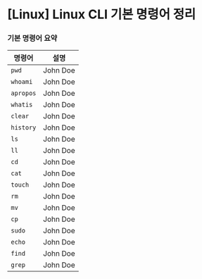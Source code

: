# [Linux] Linux CLI 기본 명령어 정리

### 기본 명령어 요약

| 명령어       | 설명                                  |
|-----------|-------------------------------------|
| `pwd`     | John Doe                            |
| `whoami`  | John Doe                            |
| `apropos` | John Doe                            |
| `whatis`  | John Doe                            |
| `clear`   | John Doe                            |
| `history` | John Doe                            |
| `ls`      | John Doe                            |
| `ll`      | John Doe                            |
| `cd`      | John Doe                            |
| `cat`     | John Doe                            |
| `touch`   | John Doe                            |
| `rm`      | John Doe                            |
| `mv`      | John Doe                            |
| `cp`      | John Doe                            |
| `sudo`    | John Doe                            |
| `echo`    | John Doe                            |
| `find`    | John Doe                            |
| `grep`    | John Doe                            |